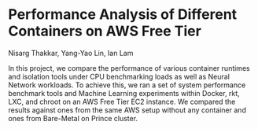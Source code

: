 # Performance Analysis of Different Containers on AWS Free Tier
Nisarg Thakkar, Yang-Yao Lin, Ian Lam

In this project, we compare the performance of various container runtimes and isolation tools under CPU benchmarking loads as well as Neural Network workloads. To achieve this, we ran a set of system performance benchmark tools and Machine Learning experiments within Docker, rkt, LXC, and chroot on an AWS Free Tier EC2 instance. We compared the results against ones from the same AWS setup without any container and ones from Bare-Metal on Prince cluster.
